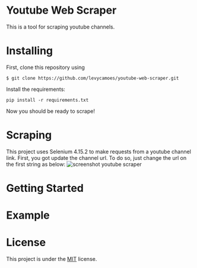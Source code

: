 # Youtube Web Scraper

This is a tool for scraping youtube channels.

# Installing

First, clone this repository using 
```
$ git clone https://github.com/levycamoes/youtube-web-scraper.git
```
Install the requirements:
```
pip install -r requirements.txt
```
Now you should be ready to scrape!

# Scraping

This project uses Selenium 4.15.2 to make requests from a youtube channel link. First, you got update the channel url. To do so, just change the url on the first string as below:
![screenshot youtube scraper](https://github.com/levycamoes/youtube-web-scraper/assets/98728758/d54730a1-1304-4173-bfa7-fde57ae0346a)

# Getting Started

# Example

# License

This project is under the [MIT](./LICENSE) license. 
